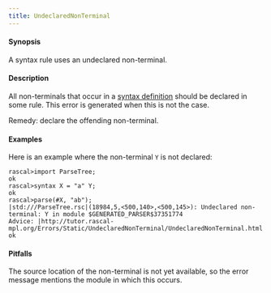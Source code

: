 ```yaml
---
title: UndeclaredNonTerminal
---
```


#### Synopsis

A syntax rule uses an undeclared non-terminal.

#### Description

All non-terminals that occur in a [syntax definition](../../Rascal/Declarations/SyntaxDefinition/)
should be declared in some rule.
This error is generated when this is not the case.

Remedy: declare the offending non-terminal.

#### Examples

Here is an example where the non-terminal `Y` is not declared:

```rascal-shell ,error
rascal>import ParseTree;
ok
rascal>syntax X = "a" Y;
ok
rascal>parse(#X, "ab");
|std:///ParseTree.rsc|(18984,5,<500,140>,<500,145>): Undeclared non-terminal: Y in module $GENERATED_PARSER$37351774
Advice: |http://tutor.rascal-mpl.org/Errors/Static/UndeclaredNonTerminal/UndeclaredNonTerminal.html|
ok
```

#### Pitfalls

The source location of the non-terminal is not yet available, so the error message mentions the module in which this occurs.

